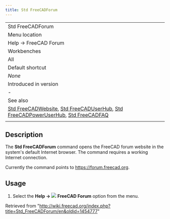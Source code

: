 ```yaml
---
title: Std FreeCADForum
---
```


|                                                                                                                                                                                                                                                                   |
| ----------------------------------------------------------------------------------------------------------------------------------------------------------------------------------------------------------------------------------------------------------------- |
| Std FreeCADForum                                                                                                                                                                                                                                                  |
| Menu location                                                                                                                                                                                                                                                     |
| Help → FreeCAD Forum                                                                                                                                                                                                                                              |
| Workbenches                                                                                                                                                                                                                                                       |
| All                                                                                                                                                                                                                                                               |
| Default shortcut                                                                                                                                                                                                                                                  |
| _None_                                                                                                                                                                                                                                                            |
| Introduced in version                                                                                                                                                                                                                                             |
| -                                                                                                                                                                                                                                                                 |
| See also                                                                                                                                                                                                                                                          |
| [Std FreeCADWebsite](/Std_FreeCADWebsite "Std FreeCADWebsite"), [Std FreeCADUserHub](/Std_FreeCADUserHub "Std FreeCADUserHub"), [Std FreeCADPowerUserHub](/Std_FreeCADPowerUserHub "Std FreeCADPowerUserHub"), [Std FreeCADFAQ](/Std_FreeCADFAQ "Std FreeCADFAQ") |
|                                                                                                                                                                                                                                                                   |

## Description

The **Std FreeCADForum** command opens the FreeCAD forum website in the system's default Internet browser. The command requires a working Internet connection.

Currently the command points to <https://forum.freecad.org>.

## Usage

1. Select the **Help → ![](/images/Std_FreeCADForum.svg) FreeCAD Forum** option from the menu.

Retrieved from "<http://wiki.freecad.org/index.php?title=Std_FreeCADForum/en&oldid=1454777>"
